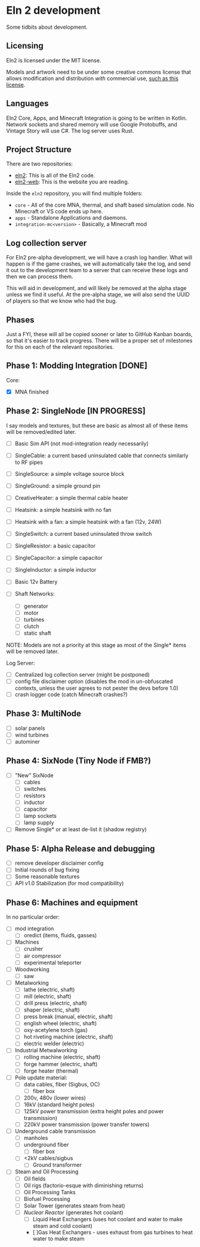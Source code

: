 # Eln 2 development

Some tidbits about development.

## Licensing

Eln2 is licensed under the MIT license.

Models and artwork need to be under some creative commons license that allows modification and distribution *with* commercial use, [such as this license](https://creativecommons.org/licenses/by-sa/4.0/).

## Languages

Eln2 Core, Apps, and Minecraft Integration is going to be written in Kotlin. Network sockets and shared memory will use Google Protobuffs, and Vintage Story will use C#. The log server uses Rust.

## Project Structure

There are two repositories:

  * [eln2](https://github.com/eln2/eln2): This is all of the Eln2 code.
  * [eln2-web](https://github.com/eln2/eln2-web): This is the website you are reading.

Inside the `eln2` repository, you will find multiple folders:

  * `core` - All of the core MNA, thermal, and shaft based simulation code. No Minecraft or VS code ends up here.
  * `apps` - Standalone Applications and daemons.
  * `integration-mc<version>` - Basically, a Minecraft mod

## Log collection server

For Eln2 pre-alpha development, we will have a crash log handler. What will happen is if the game crashes, we will automatically take the log, and send it out to the development team to a server that can receive these logs and then we can process them.

This will aid in development, and will likely be removed at the alpha stage unless we find it useful. At the pre-alpha stage, we will also send the UUID of players so that we know who had the bug.

## Phases

Just a FYI, these will all be copied sooner or later to GitHub Kanban boards, so that it's easier to track progress. There will be a proper set of milestones for this on each of the relevant repositories.

## Phase 1: Modding Integration [DONE]

Core:

- [x] MNA finished

## Phase 2: SingleNode [IN PROGRESS]

I say models and textures, but these are basic as almost all of these items will be removed/edited later.

- [ ] Basic Sim API (not mod-integration ready necessarily)

- [ ] SingleCable: a current based uninsulated cable that connects similarly to RF pipes
- [ ] SingleSource: a simple voltage source block
- [ ] SingleGround: a simple ground pin
- [ ] CreativeHeater: a simple thermal cable heater
- [ ] Heatsink: a simple heatsink with no fan
- [ ] Heatsink with a fan: a simple heatsink with a fan (12v, 24W)
- [ ] SingleSwitch: a current based uninsulated throw switch
- [ ] SingleResistor: a basic capacitor
- [ ] SingleCapacitor: a simple capacitor
- [ ] SingleInductor: a simple inductor
- [ ] Basic 12v Battery

- [ ] Shaft Networks:
    - [ ] generator
    - [ ] motor
    - [ ] turbines
    - [ ] clutch
    - [ ] static shaft

NOTE: Models are not a priority at this stage as most of the Single* items will be removed later.

Log Server:

- [ ] Centralized log collection server (might be postponed)
- [ ] config file disclaimer option (disables the mod in un-obfuscated contexts, unless the user agrees to not pester the devs before 1.0)
- [ ] crash logger code (catch Minecraft crashes?)

## Phase 3: MultiNode

- [ ] solar panels
- [ ] wind turbines
- [ ] autominer

## Phase 4: SixNode (Tiny Node if FMB?)

- [ ] "New" SixNode
    - [ ] cables
    - [ ] switches
    - [ ] resistors
    - [ ] inductor
    - [ ] capacitor
    - [ ] lamp sockets
    - [ ] lamp supply
- [ ] Remove Single* or at least de-list it (shadow registry)

## Phase 5: Alpha Release and debugging

- [ ] remove developer disclaimer config
- [ ] Initial rounds of bug fixing
- [ ] Some reasonable textures
- [ ] API v1.0 Stabilization (for mod compatibility)

## Phase 6: Machines and equipment

In no particular order:

- [ ] mod integration
    - [ ] oredict (items, fluids, gasses)
- [ ] Machines
    - [ ] crusher
    - [ ] air compressor
    - [ ] experimental teleporter
- [ ] Woodworking
    - [ ] saw
- [ ] Metalworking
    - [ ] lathe (electric, shaft)
    - [ ] mill (electric, shaft)
    - [ ] drill press (electric, shaft)
    - [ ] shaper (electric, shaft)
    - [ ] press break (manual, electric, shaft)
    - [ ] english wheel (electric, shaft)
    - [ ] oxy-acetylene torch (gas)
    - [ ] hot riveting machine (electric, shaft)
    - [ ] electric welder (electric)
    
- [ ] Industrial Metwalworking
    - [ ] rolling machine (electric, shaft)
    - [ ] forge hammer (electric, shaft)
    - [ ] forge heater (thermal)

- [ ] Pole update material:
    - [ ] data cables, fiber (Sigbus, OC)
        - [ ] fiber box
    - [ ] 200v, 480v (lower wires)
    - [ ] 16kV (standard height poles)
    - [ ] 125kV power transmission (extra height poles and power transmission)
    - [ ] 220kV power transmission (power transfer towers)
- [ ] Underground cable transmission
    - [ ] manholes
    - [ ] underground fiber
        - [ ] fiber box
    - [ ] <2kV cables/sigbus
        - [ ] Ground transformer
- [ ] Steam and Oil Processing
    - [ ] Oil fields
    - [ ] Oil rigs (factorio-esque with diminishing returns)
    - [ ] Oil Processing Tanks
    - [ ] Biofuel Processing
    - [ ] Solar Tower (generates steam from heat)
    - [ ] *Nuclear Reactor* (generates hot coolant)
        - [ ] Liquid Heat Exchangers (uses hot coolant and water to make steam and cold coolant)
        - [ ]Gas Heat Exchangers - uses exhaust from gas turbines to heat water to make steam
